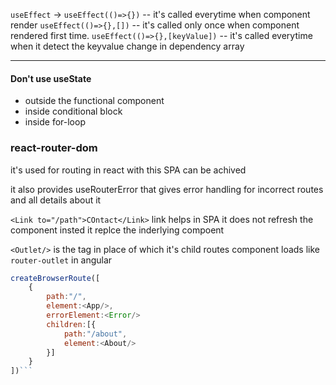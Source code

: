 `useEffect` ->
`useEffect(()=>{})` -- it's called everytime when component render
`useEffect(()=>{},[])` -- it's called only once when component rendered first time.
`useEffect(()=>{},[keyValue])` -- it's called everytime when it detect the keyvalue change in dependency array

--------------------------------------

#### Don't use useState
* outside the functional component
* inside conditional block
* inside for-loop


### react-router-dom
it's used for routing in react
with this SPA can be achived

it also provides useRouterError
that gives error handling for incorrect routes and all details about it

`<Link to="/path">COntact</Link>` link helps in SPA it does not refresh the component insted it replce the inderlying compoent

`<Outlet/>` is the tag in place of which it's child routes component loads like `router-outlet` in angular

```js
createBrowserRoute([
    {
        path:"/",
        element:<App/>,
        errorElement:<Error/>
        children:[{
            path:"/about",
            element:<About/>
        }]
    }
])```

